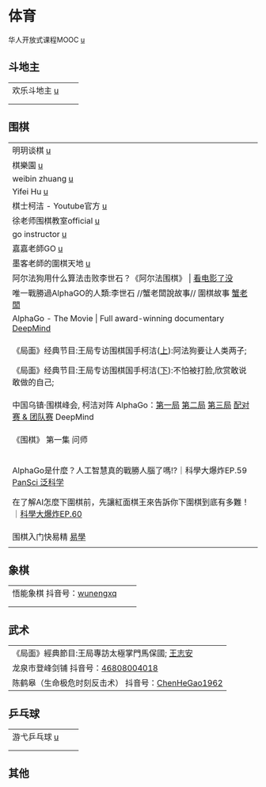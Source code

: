 # 体育

华人开放式课程MOOC [u](https://www.youtube.com/c/%E5%8D%8E%E4%BA%BA%E5%BC%80%E6%94%BE%E5%BC%8F%E8%AF%BE%E7%A8%8BMOOC/playlists)

## 斗地主

|                                                                        |   |   |
| ---------------------------------------------------------------------- | - | - |
| 欢乐斗地主 [u](https://www.youtube.com/channel/UCx\_\_RZbs87HJyt9cin\_aFZg) |   |   |
|                                                                        |   |   |
|                                                                        |   |   |

## 围棋

|                                                                                                                                                                                                                                                                                                                                                                                                                                          |
| ---------------------------------------------------------------------------------------------------------------------------------------------------------------------------------------------------------------------------------------------------------------------------------------------------------------------------------------------------------------------------------------------------------------------------------------- |
| 明玥谈棋 [u](https://www.youtube.com/channel/UCt6XChx1eio8URP5mHxWIUw/videos)                                                                                                                                                                                                                                                                                                                                                                |
| 棋樂園 [u](https://www.youtube.com/c/%E6%A3%8B%E6%A8%82%E5%9C%92%E5%9C%8D%E6%A3%8B/playlists)                                                                                                                                                                                                                                                                                                                                               |
| weibin zhuang [u](https://www.youtube.com/channel/UCUgEQjTuP5SQHk7O4fgOcgQ/playlists)                                                                                                                                                                                                                                                                                                                                                    |
| Yifei Hu [u](https://www.youtube.com/channel/UCfGY9xUbDuSGWO-t5nIC33A/playlists)                                                                                                                                                                                                                                                                                                                                                         |
| 棋士柯洁 - Youtube官方 [u](https://www.youtube.com/channel/UC9I7rfN6ygv7pR1IrgGDvHA)                                                                                                                                                                                                                                                                                                                                                           |
| 徐老师围棋教室official [u](https://www.youtube.com/channel/UCbItc0b8c-shEEPqgQNaeQQ/playlists)                                                                                                                                                                                                                                                                                                                                                  |
| go instructor [u](https://www.youtube.com/c/gohanayeol/videos)                                                                                                                                                                                                                                                                                                                                                                           |
| 嘉嘉老師GO [u](https://www.youtube.com/channel/UC1r3izmM5-Pf1NT55Yo1alA)                                                                                                                                                                                                                                                                                                                                                                     |
| 墨客老師的圍棋天地 [u](https://www.youtube.com/c/%E5%A2%A8%E5%AE%A2%E8%80%81%E5%B8%AB%E7%9A%84%E5%9C%8D%E6%A3%8B%E5%A4%A9%E5%9C%B0/playlists)                                                                                                                                                                                                                                                                                                     |
| 阿尔法狗用什么算法击败李世石？《阿尔法围棋》 \| [看电影了没](https://www.youtube.com/watch?v=jBTm2xsQgW0)                                                                                                                                                                                                                                                                                                                                                           |
| 唯一戰勝過AlphaGO的人類:李世石 //蟹老闆說故事// 圍棋故事 [蟹老闆](https://www.youtube.com/watch?v=nmDRn-MfCEM)                                                                                                                                                                                                                                                                                                                                                   |
| AlphaGo - The Movie \| Full award-winning documentary [DeepMind](https://www.youtube.com/watch?v=WXuK6gekU1Y)                                                                                                                                                                                                                                                                                                                            |
| <p>《局面》经典节目:王局专访围棋国手柯洁(<a href="https://www.youtube.com/watch?v=3Nrt6ytbFQM">上</a>):阿法狗要让人类两子; </p><p>《局面》经典节目:王局专访围棋国手柯洁(<a href="https://www.youtube.com/watch?v=X0ZS_hPswzk">下</a>):不怕被打脸,欣赏敢说敢做的自己;</p>                                                                                                                                                                                                                              |
| 中国乌镇·围棋峰会, 柯洁对阵 AlphaGo：[第一局](https://www.youtube.com/watch?v=5kIQ0F8iN8U) [第二局](https://www.youtube.com/watch?v=0t2KJe06oGs) [第三局](https://www.youtube.com/watch?v=hhWJ7ns79zg) [配对赛 & 团队赛](https://www.youtube.com/watch?v=g1IRapW3l60) DeepMind                                                                                                                                                                                       |
| <p>《围棋》 第一集 问师 | <a href="https://www.youtube.com/watch?v=5azRZwD-uoE">CCTV纪录</a></p><p>《围棋》 第二集 <a href="https://www.youtube.com/watch?v=TpIvEeJtzE4">机变</a> | CCTV纪录</p><p>《围棋》 第三集 <a href="https://www.youtube.com/watch?v=WxV4yl5MSBQ">启迪</a> | CCTV纪录</p><p>《围棋》 第四集 <a href="https://www.youtube.com/watch?v=ac0VbUiNn10">手谈</a> | CCTV纪录</p><p>《围棋》 第五集 <a href="https://www.youtube.com/watch?v=5relr7x0Fu8">气</a> | CCTV纪录</p> |
| <p>AlphaGo是什麼？人工智慧真的戰勝人腦了嗎!?｜科學大爆炸EP.59 <a href="https://www.youtube.com/watch?v=IgFGsWiPqXQ">PanSci 泛科学</a></p><p>在了解AI怎麼下圍棋前，先讓紅面棋王來告訴你下圍棋到底有多難！｜<a href="https://www.youtube.com/watch?v=jPXoANzer1k">科學大爆炸EP.60</a></p>                                                                                                                                                                                                              |
| 围棋入门快易精 [易學](https://www.youtube.com/playlist?list=PLQjSBXF6kUBSPYtWrR7Az3sMHmRGAF4e7)                                                                                                                                                                                                                                                                                                                                                   |
|                                                                                                                                                                                                                                                                                                                                                                                                                                          |

## 象棋

|                                                                                                                               |   |   |
| ----------------------------------------------------------------------------------------------------------------------------- | - | - |
| 悟能象棋 抖音号：[wunengxq](https://www.douyin.com/user/MS4wLjABAAAA3gCKF7Qi6yKqPGvdDhHFTv-eLjrffl3s5bD6j1kAOoVSxk32EuJWT-jEM8IaTrt1) |   |   |
|                                                                                                                               |   |   |
|                                                                                                                               |   |   |

## 武术

|                                                                                                                                              |
| -------------------------------------------------------------------------------------------------------------------------------------------- |
| 《局面》經典節目:王局專訪太極掌門馬保國; [王志安](https://www.youtube.com/watch?v=ZapTCgZzVec)                                                                     |
| 龙泉市登峰剑铺 抖音号：[46808004018](https://www.douyin.com/user/MS4wLjABAAAAJTA5Y-YeMYTCWZsPy\_siPcV5Xndod8zg8vtpG5Ul7JDIWKrl0eMw5IFQMFmeocIO)         |
| 陈鹤皋（生命极危时刻反击术） 抖音号：[ChenHeGao1962](https://www.douyin.com/user/MS4wLjABAAAA0iMKYNByLzSKRcZm6AGQwLM9F3CORnBgZwbRwC3gPmp-l0bp9pS3Xpb1AJLNXEZ6) |

## 乒乓球

|                                                     |   |   |
| --------------------------------------------------- | - | - |
| 游弋乒乓球 [u](https://www.youtube.com/@user-ss9qr8jj5j) |   |   |
|                                                     |   |   |
|                                                     |   |   |

## 其他
